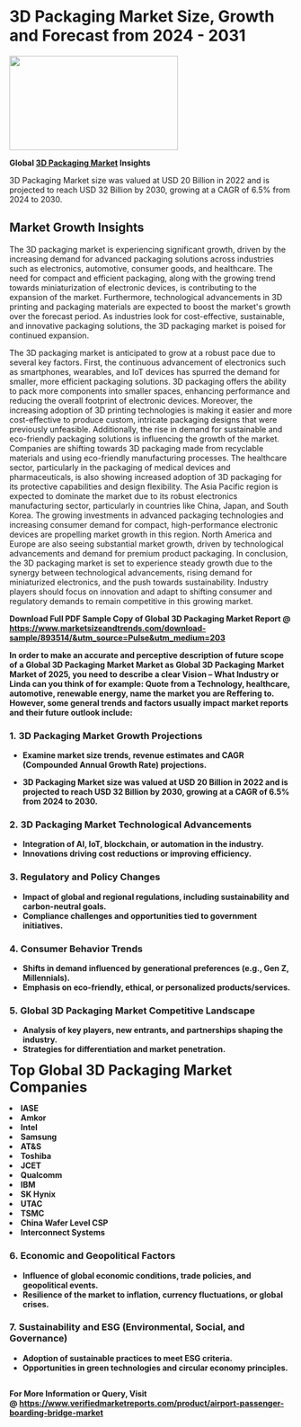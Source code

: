 <H1>3D Packaging Market Size, Growth and Forecast from 2024 - 2031</H1><img class="aligncenter size-medium wp-image-584254" src="https://thirdeyenews.in/wp-content/uploads/2024/09/Global-Market-Research-300x168.jpeg" alt="" width="300" height="168" /><p><strong>Global&nbsp;<a href="https://www.marketsizeandtrends.com/download-sample/893514/&amp;utm_source=Pulse&amp;utm_medium=203">3D Packaging Market</a> Insights</strong></p><p>3D Packaging Market size was valued at USD 20 Billion in 2022 and is projected to reach USD 32 Billion by 2030, growing at a CAGR of 6.5% from 2024 to 2030.</p><p><h2>Market Growth Insights</h2> <p>The 3D packaging market is experiencing significant growth, driven by the increasing demand for advanced packaging solutions across industries such as electronics, automotive, consumer goods, and healthcare. The need for compact and efficient packaging, along with the growing trend towards miniaturization of electronic devices, is contributing to the expansion of the market. Furthermore, technological advancements in 3D printing and packaging materials are expected to boost the market's growth over the forecast period. As industries look for cost-effective, sustainable, and innovative packaging solutions, the 3D packaging market is poised for continued expansion.</p> <p><strong></strong></p> <p>The 3D packaging market is anticipated to grow at a robust pace due to several key factors. First, the continuous advancement of electronics such as smartphones, wearables, and IoT devices has spurred the demand for smaller, more efficient packaging solutions. 3D packaging offers the ability to pack more components into smaller spaces, enhancing performance and reducing the overall footprint of electronic devices. Moreover, the increasing adoption of 3D printing technologies is making it easier and more cost-effective to produce custom, intricate packaging designs that were previously unfeasible. Additionally, the rise in demand for sustainable and eco-friendly packaging solutions is influencing the growth of the market. Companies are shifting towards 3D packaging made from recyclable materials and using eco-friendly manufacturing processes. The healthcare sector, particularly in the packaging of medical devices and pharmaceuticals, is also showing increased adoption of 3D packaging for its protective capabilities and design flexibility. The Asia Pacific region is expected to dominate the market due to its robust electronics manufacturing sector, particularly in countries like China, Japan, and South Korea. The growing investments in advanced packaging technologies and increasing consumer demand for compact, high-performance electronic devices are propelling market growth in this region. North America and Europe are also seeing substantial market growth, driven by technological advancements and demand for premium product packaging. In conclusion, the 3D packaging market is set to experience steady growth due to the synergy between technological advancements, rising demand for miniaturized electronics, and the push towards sustainability. Industry players should focus on innovation and adapt to shifting consumer and regulatory demands to remain competitive in this growing market.</p> <p><strong></p><p><span class=""><strong>Download Full PDF Sample Copy of Global 3D Packaging Market Report</strong> @ <a href="https://www.marketsizeandtrends.com/download-sample/893514/&amp;utm_source=Pulse&amp;utm_medium=203" target="_blank">https://www.marketsizeandtrends.com/download-sample/893514/&amp;utm_source=Pulse&amp;utm_medium=203</a></span></p><p>In order to make an accurate and perceptive description of future scope of a Global&nbsp;3D Packaging Market Market as Global&nbsp;3D Packaging Market Market of 2025, you need to describe a clear Vision &ndash; What Industry or Linda can you think of for example: Quote from a Technology, healthcare, automotive, renewable energy, name the market you are Reffering to. However, some general trends and factors usually impact market reports and their future outlook include:</p><h3>1.&nbsp;<strong>3D Packaging Market Growth Projections</strong></h3><ul><li>Examine market size trends, revenue estimates and CAGR (Compounded Annual Growth Rate) projections.</li><li><p>3D Packaging Market size was valued at USD 20 Billion in 2022 and is projected to reach USD 32 Billion by 2030, growing at a CAGR of 6.5% from 2024 to 2030.</p></li></ul><h3>2.&nbsp;<strong>3D Packaging Market Technological Advancements</strong></h3><ul><li>Integration of AI, IoT, blockchain, or automation in the industry.</li><li>Innovations driving cost reductions or improving efficiency.</li></ul><h3>3.&nbsp;<strong>Regulatory and Policy Changes</strong></h3><ul><li>Impact of global and regional regulations, including sustainability and carbon-neutral goals.</li><li>Compliance challenges and opportunities tied to government initiatives.</li></ul><h3>4.&nbsp;<strong>Consumer Behavior Trends</strong></h3><ul><li>Shifts in demand influenced by generational preferences (e.g., Gen Z, Millennials).</li><li>Emphasis on eco-friendly, ethical, or personalized products/services.</li></ul><h3>5.&nbsp;<strong>Global 3D Packaging Market Competitive Landscape</strong></h3><ul><li>Analysis of key players, new entrants, and partnerships shaping the industry.</li><li>Strategies for differentiation and market penetration.</li></ul><p data-pm-slice="1 1 []"><span style="color: inherit; font-family: inherit; font-size: 25px;">Top Global 3D Packaging Market Companies</span></p><div class="" data-test-id=""><p><li>lASE</li><li> Amkor</li><li> Intel</li><li> Samsung</li><li> AT&S</li><li> Toshiba</li><li> JCET</li><li> Qualcomm</li><li> IBM</li><li> SK Hynix</li><li> UTAC</li><li> TSMC</li><li> China Wafer Level CSP</li><li> Interconnect Systems</li></p></div><h3>6.&nbsp;<strong>Economic and Geopolitical Factors</strong></h3><ul><li>Influence of global economic conditions, trade policies, and geopolitical events.</li><li>Resilience of the market to inflation, currency fluctuations, or global crises.</li></ul><h3>7.&nbsp;<strong>Sustainability and ESG (Environmental, Social, and Governance)</strong></h3><ul><li>Adoption of sustainable practices to meet ESG criteria.</li><li>Opportunities in green technologies and circular economy principles.</li></ul><h2><strong style="font-size: 14px;">For More Information or Query, Visit @&nbsp;</strong><a style="background-color: #ffffff; font-size: 14px;" href="https://www.marketsizeandtrends.com/report/3d-packaging-market/" target="_blank">https://www.verifiedmarketreports.com/product/airport-passenger-boarding-bridge-market</a></h2>
